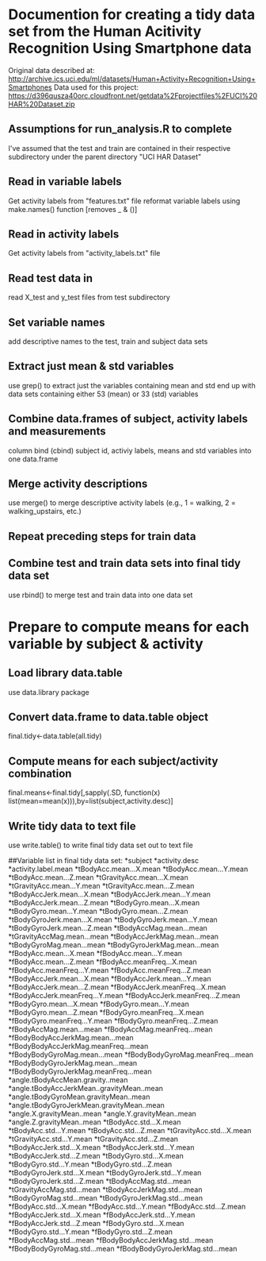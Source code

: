 # Documention for creating a tidy data set from the Human Acitivity Recognition Using Smartphone data

Original data described at: http://archive.ics.uci.edu/ml/datasets/Human+Activity+Recognition+Using+Smartphones
Data used for this project: https://d396qusza40orc.cloudfront.net/getdata%2Fprojectfiles%2FUCI%20HAR%20Dataset.zip

## Assumptions for run_analysis.R to complete
I've assumed that the test and train are contained in their respective subdirectory under the parent directory "UCI HAR Dataset"


## Read in variable labels
Get activity labels from "features.txt" file
reformat variable labels using make.names() function [removes _ & ()]

## Read in activity labels
Get activity labels from "activity_labels.txt" file

## Read test data in
read X_test and y_test files from test subdirectory

## Set variable names
add descriptive names to the test, train and subject data sets

## Extract just mean & std variables
use grep() to extract just the variables containing mean and std
end up with data sets containing either 53 (mean) or 33 (std) variables

## Combine data.frames of subject, activity labels and measurements
column bind (cbind) subject id, activiy labels, means and std variables into one data.frame

## Merge activity descriptions
use merge() to merge descriptive activity labels (e.g., 1 = walking, 2 = walking_upstairs, etc.)

## Repeat preceding steps for train data

## Combine test and train data sets into final tidy data set
use rbind() to merge test and train data into one data set

# Prepare to compute means for each variable by subject & activity
## Load library data.table
use data.library package
## Convert data.frame to data.table object
final.tidy<-data.table(all.tidy)
## Compute means for each subject/activity combination
final.means<-final.tidy[,sapply(.SD, function(x) list(mean=mean(x))),by=list(subject,activity.desc)]

## Write tidy data to text file
use write.table() to write final tidy data set out to text file

##Variable list in final tidy data set:
*subject
*activity.desc
*activity.label.mean
*tBodyAcc.mean...X.mean
*tBodyAcc.mean...Y.mean
*tBodyAcc.mean...Z.mean
*tGravityAcc.mean...X.mean
*tGravityAcc.mean...Y.mean
*tGravityAcc.mean...Z.mean
*tBodyAccJerk.mean...X.mean
*tBodyAccJerk.mean...Y.mean
*tBodyAccJerk.mean...Z.mean
*tBodyGyro.mean...X.mean
*tBodyGyro.mean...Y.mean
*tBodyGyro.mean...Z.mean
*tBodyGyroJerk.mean...X.mean
*tBodyGyroJerk.mean...Y.mean
*tBodyGyroJerk.mean...Z.mean
*tBodyAccMag.mean...mean
*tGravityAccMag.mean...mean
*tBodyAccJerkMag.mean...mean
*tBodyGyroMag.mean...mean
*tBodyGyroJerkMag.mean...mean
*fBodyAcc.mean...X.mean
*fBodyAcc.mean...Y.mean
*fBodyAcc.mean...Z.mean
*fBodyAcc.meanFreq...X.mean
*fBodyAcc.meanFreq...Y.mean
*fBodyAcc.meanFreq...Z.mean
*fBodyAccJerk.mean...X.mean
*fBodyAccJerk.mean...Y.mean
*fBodyAccJerk.mean...Z.mean
*fBodyAccJerk.meanFreq...X.mean
*fBodyAccJerk.meanFreq...Y.mean
*fBodyAccJerk.meanFreq...Z.mean
*fBodyGyro.mean...X.mean
*fBodyGyro.mean...Y.mean
*fBodyGyro.mean...Z.mean
*fBodyGyro.meanFreq...X.mean
*fBodyGyro.meanFreq...Y.mean
*fBodyGyro.meanFreq...Z.mean
*fBodyAccMag.mean...mean
*fBodyAccMag.meanFreq...mean
*fBodyBodyAccJerkMag.mean...mean
*fBodyBodyAccJerkMag.meanFreq...mean
*fBodyBodyGyroMag.mean...mean
*fBodyBodyGyroMag.meanFreq...mean
*fBodyBodyGyroJerkMag.mean...mean
*fBodyBodyGyroJerkMag.meanFreq...mean
*angle.tBodyAccMean.gravity..mean
*angle.tBodyAccJerkMean..gravityMean..mean
*angle.tBodyGyroMean.gravityMean..mean
*angle.tBodyGyroJerkMean.gravityMean..mean
*angle.X.gravityMean..mean
*angle.Y.gravityMean..mean
*angle.Z.gravityMean..mean
*tBodyAcc.std...X.mean
*tBodyAcc.std...Y.mean
*tBodyAcc.std...Z.mean
*tGravityAcc.std...X.mean
*tGravityAcc.std...Y.mean
*tGravityAcc.std...Z.mean
*tBodyAccJerk.std...X.mean
*tBodyAccJerk.std...Y.mean
*tBodyAccJerk.std...Z.mean
*tBodyGyro.std...X.mean
*tBodyGyro.std...Y.mean
*tBodyGyro.std...Z.mean
*tBodyGyroJerk.std...X.mean
*tBodyGyroJerk.std...Y.mean
*tBodyGyroJerk.std...Z.mean
*tBodyAccMag.std...mean
*tGravityAccMag.std...mean
*tBodyAccJerkMag.std...mean
*tBodyGyroMag.std...mean
*tBodyGyroJerkMag.std...mean
*fBodyAcc.std...X.mean
*fBodyAcc.std...Y.mean
*fBodyAcc.std...Z.mean
*fBodyAccJerk.std...X.mean
*fBodyAccJerk.std...Y.mean
*fBodyAccJerk.std...Z.mean
*fBodyGyro.std...X.mean
*fBodyGyro.std...Y.mean
*fBodyGyro.std...Z.mean
*fBodyAccMag.std...mean
*fBodyBodyAccJerkMag.std...mean
*fBodyBodyGyroMag.std...mean
*fBodyBodyGyroJerkMag.std...mean

